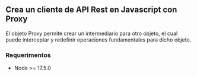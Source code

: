 ## Crea un cliente de API Rest en Javascript con Proxy
El objeto Proxy permite crear un intermediario para otro objeto, el cual puede interceptar y redefinir operaciones fundamentales para dicho objeto.

### Requerimentos
- Node >= 17.5.0